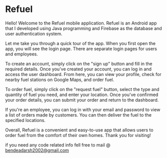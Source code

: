 # Refuel


Hello! Welcome to the Refuel mobile application. Refuel is an Android app that I developed using Java programming and Firebase as the database and user authentication system.

Let me take you through a quick tour of the app. When you first open the app, you will see the login page. There are separate login pages for users and employees.

To create an account, simply click on the "sign up" button and fill in the required details. Once you've created your account, you can log in and access the user dashboard. From here, you can view your profile, check for nearby fuel stations on Google Maps, and order fuel.

To order fuel, simply click on the "request fuel" button, select the type and quantity of fuel you need, and enter your location. Once you've confirmed your order details, you can submit your order and return to the dashboard.

If you're an employee, you can log in with your email and password to view a list of orders made by customers. You can then deliver the fuel to the specified locations.

Overall, Refuel is a convenient and easy-to-use app that allows users to order fuel from the comfort of their own homes. Thank you for visiting!

if you need any code related info fell free to mail @ bendeadarsh2002@gmail.com
